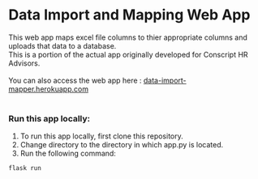 # Data Import and Mapping Web App
This web app maps excel file columns to thier appropriate columns and uploads that data to a database.<br>
This is a portion of the actual app originally developed for Conscript HR Advisors.
<br><br>
You can also access the web app here : <a href = 'http://data-import-mapper.herokuapp.com'>data-import-mapper.herokuapp.com</a>
<br>
<br>
### Run this app locally:
1. To run this app locally, first clone this repository.<br>
2. Change directory to the directory in which app.py is located.<br>
3. Run the following command:

```
flask run
```
